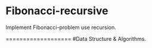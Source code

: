 Fibonacci-recursive
===================

Implement Fibonacci-problem use recursion.

===================
#Data Structure & Algorithms.
